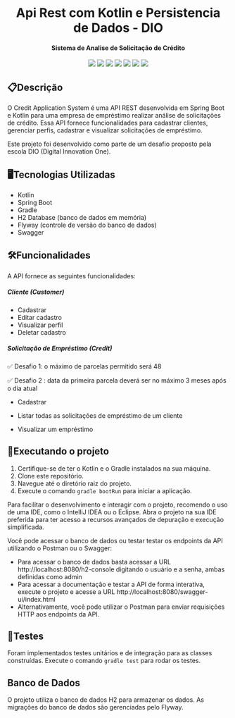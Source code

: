 <h1 align="center">Api Rest com Kotlin e Persistencia de Dados - DIO</h1>
<h4 align="center">Sistema de Analise de Solicitação de Crédito</h4>
<p align="center">
     <a alt="Java">
        <img src="https://img.shields.io/badge/Java-v17-blue.svg" />
    </a>
    <a alt="Kotlin">
        <img src="https://img.shields.io/badge/Kotlin-v1.7.22-purple.svg" />
    </a>
    <a alt="Spring Boot">
        <img src="https://img.shields.io/badge/Spring%20Boot-v3.0.7-green" />
    </a>
    <a alt="Gradle">
        <img src="https://img.shields.io/badge/Gradle-v8.1.1-yellowgreen" />
    </a>
    <a alt="H2 ">
        <img src="https://img.shields.io/badge/H2-v2.1.214-darkblue.svg" />
    </a>
    <a alt="Flyway">
        <img src="https://img.shields.io/badge/Flyway-v9.19.1-orange">
    </a>
    <a alt = Swagger >
        <img src="https://img.shields.io/badge/Swagger-v2.0.2-blueviolet">
    </a>
</p>

## 📋Descrição

O Credit Application System é uma API REST desenvolvida em Spring Boot e Kotlin para uma empresa de empréstimo realizar análise de solicitações de crédito. Essa API fornece funcionalidades para cadastrar clientes, gerenciar perfis, cadastrar e visualizar solicitações de empréstimo.

Este projeto foi desenvolvido como parte de um desafio proposto pela escola DIO (Digital Innovation One).

## 🖥️Tecnologias Utilizadas

- Kotlin
- Spring Boot
- Gradle
- H2 Database (banco de dados em memória)
- Flyway  (controle de versão do banco de dados)
- Swagger

## 🛠️Funcionalidades

A API fornece as seguintes funcionalidades:

##### Cliente (Customer)

- Cadastrar
- Editar cadastro
- Visualizar perfil
- Deletar cadastro

##### Solicitação de Empréstimo (Credit)
✅ Desafio 1: o máximo de parcelas permitido será 48

✅ Desafio 2 : data da primeira parcela deverá ser no máximo 3 meses após o dia atual

- Cadastrar

- Listar todas as solicitações de empréstimo de um cliente

- Visualizar um empréstimo

  

## 🚀Executando o projeto

1. Certifique-se de ter o Kotlin e o Gradle instalados na sua máquina.
2. Clone este repositório.
3. Navegue até o diretório raiz do projeto.
4. Execute o comando `gradle bootRun` para iniciar a aplicação.

Para facilitar o desenvolvimento e interagir com o projeto, recomendo o uso de uma IDE, como o IntelliJ IDEA ou o Eclipse. Abra o projeto na sua IDE preferida para ter acesso a recursos avançados de depuração e execução simplificada.

Você pode acessar o banco de dados ou testar testar os endpoints da API utilizando o Postman ou o Swagger:

- Para acessar o banco de dados basta acessar a URL http://localhost:8080/h2-console digitando o usuário e a senha, ambas definidas como admin
- Para acessar a documentação e testar a API de forma interativa, execute o projeto e acesse a URL http://localhost:8080/swagger-ui/index.html
- Alternativamente, você pode utilizar o Postman para enviar requisições HTTP aos endpoints da API.

## 🧪Testes

Foram implementados testes unitários e de integração para as classes construídas. Execute o comando `gradle test` para rodar os testes.

## Banco de Dados

O projeto utiliza o banco de dados H2 para armazenar os dados. As migrações do banco de dados são gerenciadas pelo Flyway.

